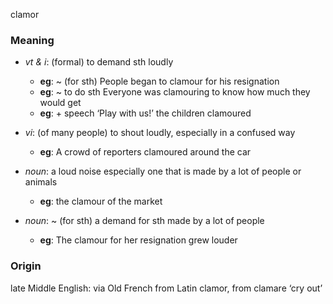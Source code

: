 clamor
### Meaning
+ _vt & i_: (formal) to demand sth loudly
	+ __eg__: ~ (for sth) People began to clamour for his resignation
	+ __eg__: ~ to do sth Everyone was clamouring to know how much they would get
	+ __eg__: + speech ‘Play with us!’ the children clamoured
+ _vi_: (of many people) to shout loudly, especially in a confused way
	+ __eg__: A crowd of reporters clamoured around the car

+ _noun_: a loud noise especially one that is made by a lot of people or animals
	+ __eg__: the clamour of the market
+ _noun_: ~ (for sth) a demand for sth made by a lot of people
	+ __eg__: The clamour for her resignation grew louder

### Origin

late Middle English: via Old French from Latin clamor, from clamare ‘cry out’
